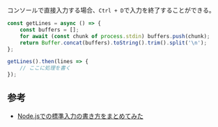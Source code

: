 コンソールで直接入力する場合、`Ctrl + D`で入力を終了することができる。

```js
const getLines = async () => {
	const buffers = [];
	for await (const chunk of process.stdin) buffers.push(chunk);
	return Buffer.concat(buffers).toString().trim().split('\n');
};

getLines().then(lines => {
	// ここに処理を書く
});
```

## 参考

- [Node.jsでの標準入力の書き方をまとめてみた](https://qiita.com/saba_can00/items/02ff28a16a0d312a5259)